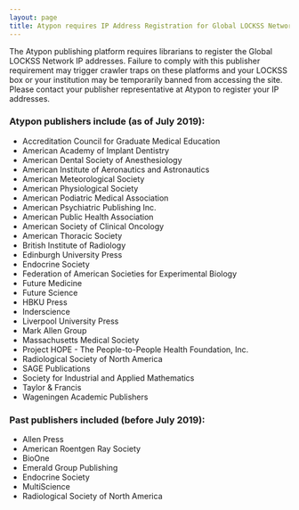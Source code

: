 ```yaml
---
layout: page
title: Atypon requires IP Address Registration for Global LOCKSS Network
---
```


The Atypon publishing platform requires librarians to register the Global LOCKSS Network IP addresses. Failure to comply with this publisher requirement may trigger crawler traps on these platforms and your LOCKSS box or your institution may be temporarily banned from accessing the site. Please contact your publisher representative at Atypon to register your IP addresses.

### Atypon publishers include (as of July 2019):
[//]: # (tdbout -R -t publisher -Q 'plugin ~ "typon"' tdb/prod/*.tdb | sort -u #add TnF + Edinburgh)

* Accreditation Council for Graduate Medical Education
* American Academy of Implant Dentistry
* American Dental Society of Anesthesiology
* American Institute of Aeronautics and Astronautics
* American Meteorological Society
* American Physiological Society
* American Podiatric Medical Association
* American Psychiatric Publishing Inc.
* American Public Health Association
* American Society of Clinical Oncology
* American Thoracic Society
* British Institute of Radiology
* Edinburgh University Press
* Endocrine Society
* Federation of American Societies for Experimental Biology
* Future Medicine
* Future Science
* HBKU Press
* Inderscience
* Liverpool University Press
* Mark Allen Group
* Massachusetts Medical Society
* Project HOPE - The People-to-People Health Foundation, Inc.
* Radiological Society of North America
* SAGE Publications
* Society for Industrial and Applied Mathematics
* Taylor & Francis
* Wageningen Academic Publishers

### Past publishers included (before July 2019):
[//]: # (tdbout -D -t plugin -Q 'plugin ~ "typon"' tdb/prod/*.tdb | sort -u)

* Allen Press
* American Roentgen Ray Society
* BioOne
* Emerald Group Publishing
* Endocrine Society
* MultiScience
* Radiological Society of North America

